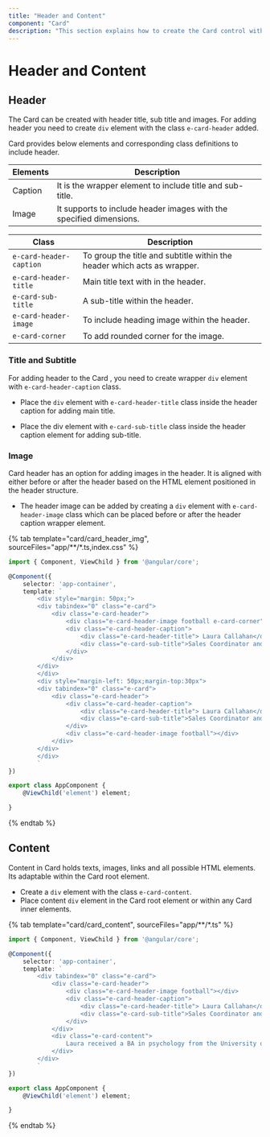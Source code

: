 ```yaml
---
title: "Header and Content"
component: "Card"
description: "This section explains how to create the Card control with header, title, subtitle, images, and content."
---
```


# Header and Content

## Header

The Card can be created with header title, sub title and images. For adding header you need to
create `div` element with the class `e-card-header` added.

Card provides below elements and corresponding class definitions to include header.

Elements   | Description
------------ | -------------
Caption | It is the wrapper element to include title and sub-title.
Image | It supports to include header images with the specified dimensions.

Class   | Description
------------ | -------------
`e-card-header-caption` | To group the title and subtitle within the header which acts as wrapper.
`e-card-header-title` |  Main title text with in the header.
`e-card-sub-title` | A sub-title within the header.
`e-card-header-image` | To include heading image within the header.
`e-card-corner` | To add rounded corner for the image.

### Title and Subtitle

For adding header to the Card , you need to create wrapper `div` element with `e-card-header-caption` class.

* Place the `div` element with `e-card-header-title` class inside the header caption for adding main title.

* Place the div element with `e-card-sub-title` class inside the header caption element for adding sub-title.

### Image

Card header has an option for adding images in the header. It is aligned with either before or
after the header based on the HTML element positioned in the header structure.

* The header image can be added by creating a `div` element with `e-card-header-image` class
which can be placed before or after the header caption wrapper element.

{% tab template="card/card_header_img", sourceFiles="app/**/*.ts,index.css" %}

```typescript
import { Component, ViewChild } from '@angular/core';

@Component({
    selector: 'app-container',
    template: `
        <div style="margin: 50px;">
        <div tabindex="0" class="e-card">
            <div class="e-card-header">
                <div class="e-card-header-image football e-card-corner"></div>
                <div class="e-card-header-caption">
                    <div class="e-card-header-title"> Laura Callahan</div>
                    <div class="e-card-sub-title">Sales Coordinator and Representative</div>
                </div>
            </div>
        </div>
        </div>
        <div style="margin-left: 50px;margin-top:30px">
        <div tabindex="0" class="e-card">
            <div class="e-card-header">
                <div class="e-card-header-caption">
                    <div class="e-card-header-title"> Laura Callahan</div>
                    <div class="e-card-sub-title">Sales Coordinator and Representative</div>
                </div>
                <div class="e-card-header-image football"></div>
            </div>
        </div>
        </div>
        `
})

export class AppComponent {
    @ViewChild('element') element;

}
```

{% endtab %}

## Content

Content in Card holds texts, images, links and all possible HTML elements. Its adaptable within the Card root element.

* Create a `div` element with the class `e-card-content`.
* Place content `div` element in the Card root element or within any Card inner elements.

{% tab template="card/card_content", sourceFiles="app/**/*.ts" %}

```typescript
import { Component, ViewChild } from '@angular/core';

@Component({
    selector: 'app-container',
    template: `
        <div tabindex="0" class="e-card">
            <div class="e-card-header">
                <div class="e-card-header-image football"></div>
                <div class="e-card-header-caption">
                    <div class="e-card-header-title"> Laura Callahan</div>
                    <div class="e-card-sub-title">Sales Coordinator and Representative</div>
                </div>
            </div>
            <div class="e-card-content">
                Laura received a BA in psychology from the University of Washington. She has also completed a course in business French. She reads and writes French.
            </div>
        </div>
        `
})

export class AppComponent {
    @ViewChild('element') element;

}
```

{% endtab %}